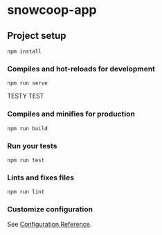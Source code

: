# snowcoop-app

## Project setup
```
npm install
```

### Compiles and hot-reloads for development
```
npm run serve
```
TESTY TEST
### Compiles and minifies for production
```
npm run build
```

### Run your tests
```
npm run test
```

### Lints and fixes files
```
npm run lint
```

### Customize configuration
See [Configuration Reference](https://cli.vuejs.org/config/).
